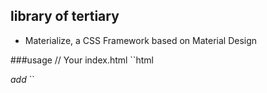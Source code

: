 ## library of tertiary
* Materialize, a CSS Framework based on Material Design

###usage
// Your index.html
``html
<link
    rel="stylesheet"
    href="https://fonts.googleapis.com/icon?family=Material+Icons"
 />
 
<gasco-button>
  <i class="material-icons" slot="start">add</i>
  <!-- Here your text -->
</gasco-button>
``
